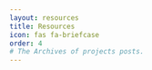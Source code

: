 ```yaml
---
layout: resources
title: Resources
icon: fas fa-briefcase
order: 4
# The Archives of projects posts.
---
```


